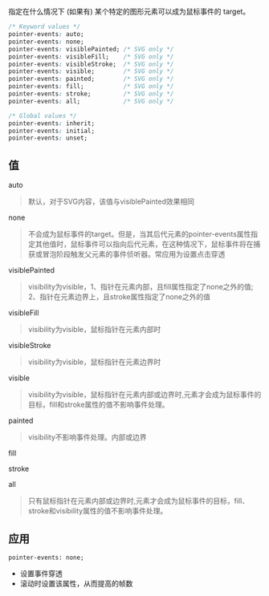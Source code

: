 #

指定在什么情况下 (如果有) 某个特定的图形元素可以成为鼠标事件的 target。

```css
/* Keyword values */
pointer-events: auto;
pointer-events: none;
pointer-events: visiblePainted; /* SVG only */
pointer-events: visibleFill;    /* SVG only */
pointer-events: visibleStroke;  /* SVG only */
pointer-events: visible;        /* SVG only */
pointer-events: painted;        /* SVG only */
pointer-events: fill;           /* SVG only */
pointer-events: stroke;         /* SVG only */
pointer-events: all;            /* SVG only */

/* Global values */
pointer-events: inherit;
pointer-events: initial;
pointer-events: unset;
```

## 值

auto
>默认，对于SVG内容，该值与visiblePainted效果相同

none
>不会成为鼠标事件的target。但是，当其后代元素的pointer-events属性指定其他值时，鼠标事件可以指向后代元素，在这种情况下，鼠标事件将在捕获或冒泡阶段触发父元素的事件侦听器。常应用为设置点击穿透

visiblePainted
>visibility为visible，1、指针在元素内部，且fill属性指定了none之外的值; 2、指针在元素边界上，且stroke属性指定了none之外的值

visibleFill
>visibility为visible，鼠标指针在元素内部时

visibleStroke
>visibility为visible，鼠标指针在元素边界时

visible
>visibility为visible，鼠标指针在元素内部或边界时,元素才会成为鼠标事件的目标，fill和stroke属性的值不影响事件处理。

painted
>visibility不影响事件处理。内部或边界

fill

stroke

all
>只有鼠标指针在元素内部或边界时,元素才会成为鼠标事件的目标，fill、stroke和visibility属性的值不影响事件处理。

## 应用

`pointer-events: none;`

- 设置事件穿透
- 滚动时设置该属性，从而提高的帧数

